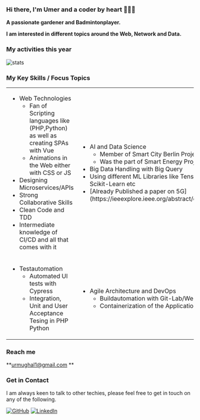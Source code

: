 ### Hi there, I'm Umer and a coder by heart 👋👨‍💻

**A passionate gardener and Badmintonplayer.**

**I am interested in different topics around the Web, Network and Data.**

### My activities this year
![stats](https://github-readme-stats.vercel.app/api?username=urmughal1&show_icons=true)

### My Key Skills / Focus Topics
  
<table>
  <tr>
    <td style="border:0">
      <ul>
        <li>Web Technologies
          <ul>
            <li>Fan of Scripting languages like (PHP,Python) as well as creating SPAs with Vue</li>
            <li>Animations in the Web either with CSS or JS</li>
          </ul>
        </li>
        <li>Designing Microservices/APIs</li>
        <li>Strong Collaborative Skills</li>
        <li>Clean Code and TDD</li>
        <li>Intermediate knowledge of CI/CD and all that comes with it</li>
      </ul>
    </td>
    <td style="border:0">
       <ul>
        <li>AI and Data Science
          <ul>
            <li>Member of Smart City Berlin Project</li>
            <li>Was the part of Smart Energy Project</li>
          </ul>
        </li>
        <li>Big Data Handling with Big Query</li>
        <li>Using different ML Libraries like Tensorflow,Pandas, and Scikit-Learn etc</li>
        <li>[Already Published a paper on 5G](https://ieeexplore.ieee.org/abstract/document/9110397)</li>
      </ul>
    </td>
  </tr>
  <tr>
    <td style="border:0">
      <ul>
        <li>Testautomation
          <ul>
            <li>Automated UI tests with Cypress</li>
            <li>Integration, Unit and User Acceptance Tesing in PHP Python</li>
          </ul>
        </li>
      </ul>
    </td>
     <td style="border:0">
      <ul>
        <li>Agile Architecture and DevOps
          <ul>
            <li>Buildautomation with Git-Lab/Webpack</li>
            <li>Containerization of the Application</li>
          </ul>
        </li>
      </ul>
    </td>
  </tr>
</table>

### Reach me 

**urmughal1@gmail.com **
  

### Get in Contact

I am always keen to talk to other techies,
please feel free to get in touch on any of the following.

[![GitHub](https://img.shields.io/github/followers/urmughal1.svg?label=GitHub&style=social)](https://github.com/urmughal1)
[![LinkedIn](https://img.shields.io/badge/LinkedIn--_.svg?style=social&logo=linkedin)](https://www.linkedin.com/in/urmughal1)

